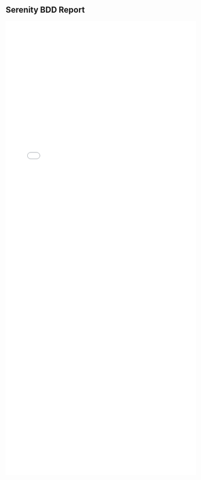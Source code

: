 ## Serenity BDD Report

<div style="width:100%; height:1200px;">
  <iframe src="serenity/index.html" frameborder="0" style="width:100%; height:100%;">
    <p>Your browser does not support iframes.</p>
  </iframe>
</div>